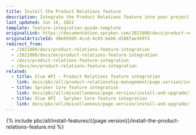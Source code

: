 ```yaml
---
title: Install the Product Relations feature
description: Integrate the Product Relations feature into your project.
last_updated: Jun 16, 2021
template: feature-integration-guide-template
originalLink: https://documentation.spryker.com/2021080/docs/product-relations-feature-integration
originalArticleId: d8e059d5-4ccd-4c03-beb6-d186fae349f3
redirect_from:
  - /2021080/docs/product-relations-feature-integration
  - /2021080/docs/en/product-relations-feature-integration
  - /docs/product-relations-feature-integration
  - /docs/en/product-relations-feature-integration
related:
  - title: Glue API - Product Relations feature integration
    link: docs/pbc/all/product-relationship-management/page.version/install-and-upgrade/install-the-product-relations-glue-api.html
  - title: Spryker Core feature integration
    link: docs/pbc/all/miscellaneous/page.version/install-and-upgrade/install-features/install-the-spryker-core-feature.html
  - title: Glue API - Spryker Core feature integration
    link: docs/pbc/all/miscellaneous/page.version/install-and-upgrade/install-glue-api/install-the-spryker-core-glue-api.html
---
```

{% include pbc/all/install-features/{{page.version}}/install-the-product-relations-feature.md %} <!-- To edit, see /_includes/pbc/all/install-features/202204.0/install-the-product-relations-feature.md -->
